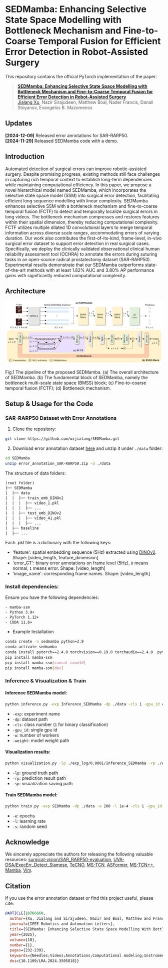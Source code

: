 # SEDMamba: Enhancing Selective State Space Modelling with Bottleneck Mechanism and Fine-to-Coarse Temporal Fusion for Efficient Error Detection in Robot-Assisted Surgery
This repository contains the official PyTorch implementation of the paper:
> [**SEDMamba: Enhancing Selective State Space Modelling with Bottleneck Mechanism and Fine-to-Coarse Temporal Fusion for Efficient Error Detection in Robot-Assisted Surgery**](https://doi.org/10.1109/LRA.2024.3505818)<br>
> [Jialang Xu](https://www.linkedin.com/in/jialang-xu-778952257/), Nazir Sirajudeen, Matthew Boal, Nader Francis, Danail Stoyanov, Evangelos B. Mazomenos

## Updates
**[2024-12-09]** Released error annotations for SAR-RARP50.  
**[2024-11-29]** Released SEDMamba code with a demo.

## Introduction
Automated detection of surgical errors can improve robotic-assisted surgery. Despite promising progress, existing methods still face challenges in capturing rich temporal context to establish long-term dependencies while maintaining computational efficiency. In this paper, we propose a novel hierarchical model named SEDMamba, which incorporates the selective state space model (SSM) into surgical error detection, facilitating efficient long sequence modelling with linear complexity. SEDMamba enhances selective SSM with a bottleneck mechanism and fine-to-coarse temporal fusion (FCTF) to detect and temporally localize surgical errors in long videos. The bottleneck mechanism compresses and restores features within their spatial dimension, thereby reducing computational complexity. FCTF utilizes multiple dilated 1D convolutional layers to merge temporal information across diverse scale ranges, accommodating errors of varying duration. Our work also contributes the first-of-its-kind, frame-level, in-vivo surgical error dataset to support error detection in real surgical cases. Specifically, we deploy the clinically validated observational clinical human reliability assessment tool (OCHRA) to annotate the errors during suturing tasks in an open-source radical prostatectomy dataset (SAR-RARP50). Experimental results demonstrate that our SEDMamba outperforms state-of-the-art methods with at least 1.82% AUC and 3.80% AP performance gains with significantly reduced computational complexity.

## Architecture
<img src="./figure/framework.png"/>

Fig.1 The pipeline of the proposed SEDMamba. (a) The overall architecture of SEDMamba. (b) The fundamental block of SEDMamba, namely the bottleneck
 multi-scale state space (BMSS) block; (c) Fine-to-coarse temporal fusion (FCTF); (d) Bottleneck mechanism.

## Setup & Usage for the Code
### SAR-RARP50 Dataset with Error Annotations
1. Clone the repository:
```bash
git clone https://github.com/wzjialang/SEDMamba.git
```

2. Download error annotation dataset [here](https://doi.org/10.5522/04/27992702) and unzip it under `./data` folder:
```bash
cd SEDMamba
unzip error_annotation_SAR-RARP50.zip -d ./data
```

The structure of data folders:
 ```
(root folder)
├── SEDMamba
|  ├── data
|  |  ├── train_emb_DINOv2
|  |  |  ├── video_1.pkl
|  |  |  ├── ...
|  |  ├── test_emb_DINOv2
|  |  |  ├── video_41.pkl
|  |  |  ├── ...
|  ├── baseline
|  ├── ...
```
Each .pkl file is a dictionary with the following keys:
- 'feature': spatial embedding sequence (5Hz) extracted using [DINOv2](https://github.com/facebookresearch/dinov2).
Shape: [video_length, feature_dimension]
- 'error_GT': binary error annotations on frame level (5Hz), `0` means normal, `1` means error. Shape: [video_length]
- 'image_name': corresponding frame names. Shape: [video_length]

### Install dependencies:
Ensure you have the following dependencies:
```
- mamba-ssm
- Python 3.9+
- PyTorch 1.12+
- CUDA 11.6+
```

- Example Installation
```bash
conda create -n sedmamba python=3.9
conda activate sedmamba
conda install pytorch==2.4.0 torchvision==0.19.0 torchaudio==2.4.0  pytorch-cuda=11.8 -c pytorch -c nvidia
pip install mamba-ssm
pip install mamba-ssm[causal-conv1d]
pip install mamba-ssm[dev]
```

### Inference & Visualization & Train
#### Inference SEDMamba model:
```bash
python inference.py -exp Inference_SEDMamba -dp ./data -cls 1 -gpu_id cuda:0 -w 4 -weight ./weight/SEDMamba.pth
```
- `-exp`: experiment name
- `-dp`: dataset path
- `-cls`: class number (`1` for binary classification)
- `-gpu_id`: single gpu id
- `-w`: number of workers
- `-weight`: model weight path

#### Visualization results:
```bash
python visualization.py -lp ./exp_log/0.0001/Inference_SEDMamba -rp ./exp_log/0.0001/Inference_SEDMamba -sp ./exp_log/0.0001/Inference_SEDMamba
```
- `-lp`: ground truth path
- `-rp`: prediction result path
- `-sp`: visualization saving path

#### Train SEDMamba model:
```bash
python train.py -exp SEDMamba -dp ./data -e 200 -l 1e-4 -cls 1 -gpu_id cuda:0 -w 4 -s 2
```
- `-e`: epochs
- `-l`: learning rate
- `-s`: random seed

## Acknowledge
We sincerely appreciate the authors for releasing the following valuable resources: [surgical-vision/SAR_RARP50-evaluation](https://github.com/surgical-vision/SAR_RARP50-evaluation), [UVA-DSA/ExecErr_Detect_Siamese](https://github.com/UVA-DSA/ExecErr_Detect_Siamese), [TeCNO](https://github.com/tobiascz/TeCNO), [MS-TCN](https://github.com/yabufarha/ms-tcn), [ASFormer](https://github.com/ChinaYi/ASFormer), [MS-TCN++](https://github.com/sj-li/MS-TCN2), [Mamba](https://github.com/state-spaces/mamba), [Vim](https://github.com/kyegomez/VisionMamba).

## Citation
If you use the error annotation dataset or find this project useful, please cite:
```bibtex
@ARTICLE{10766660,
  author={Xu, Jialang and Sirajudeen, Nazir and Boal, Matthew and Francis, Nader and Stoyanov, Danail and Mazomenos, Evangelos B.},
  journal={IEEE Robotics and Automation Letters}, 
  title={SEDMamba: Enhancing Selective State Space Modelling With Bottleneck Mechanism and Fine-to-Coarse Temporal Fusion for Efficient Error Detection in Robot-Assisted Surgery}, 
  year={2025},
  volume={10},
  number={1},
  pages={232-239},
  keywords={Needles;Videos;Annotations;Computational modeling;Instruments;Analytical models;Training;Reliability;Long short term memory;Location awareness;Computer vision for medical robotics;surgical robotics: laparoscopy;data sets for robotic vision;surgical error detection;selective state space model},
  doi={10.1109/LRA.2024.3505818}}
```

